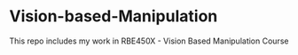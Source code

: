 # Vision-based-Manipulation
This repo includes my work in RBE450X - Vision Based Manipulation Course
